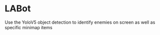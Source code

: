 # LABot
Use the YoloV5 object detection to identify enemies on screen as well as specific minimap items
